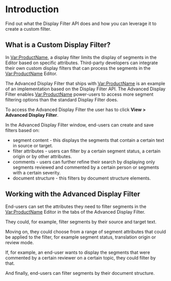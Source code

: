 Introduction
=====
Find out what the Display Filter API does and how you can leverage it to create a custom filter.

What is a Custom Display Filter?
---
In <Var:ProductName>, a display filter limits the display of segments in the Editor based on specific attributes. Third-party developers can integrate their own custom display filters that can process the segments in the <Var:ProductName> Editor.

The Advanced Display Filter that ships with <Var:ProductName> is an example of an implementation based on the Display Filter API. The Advanced Display Filter enables <Var:ProductName> power-users to access more segment filtering options than the standard Display Filter does.

To access the Advanced Display Filter the user has to click **View > Advanced Display Filter**.

In the Advanced Display Filter window, end-users can create and save filters based on:

* segment content - this displays the segments that contain a certain text in source or target.
* filter attributes - users can filter by a certain segment status, a certain origin or by other attributes.
* comments - users can further refine their search by displaying only segments reviewed and commented by a certain person or segments with a certain severity.
* document structure - this filters by document structure elements.

Working with the Advanced Display Filter
-----
End-users can set the attributes they need to filter segments in the <Var:ProductName> Editor in the tabs of the Advanced Display Filter.

They could, for example, filter segments by their source and target text.

Moving on, they could choose from a range of segment attributes that could be applied to the filter, for example segment status, translation origin or review mode.

If, for example, an end-user wants to display the segments that were commented by a certain reviewer on a certain topic, they could filter by that.

And finally, end-users can filter segments by their document structure.